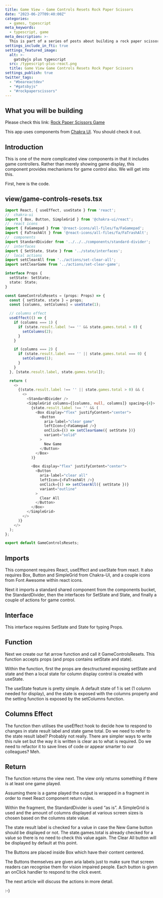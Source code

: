 ```yaml
---
title: Game View - Game Controls Resets Rock Paper Scissors
date: "2023-06-27T09:40:00Z"
categories:
  - games, typescript
meta_keywords:
  - typescript, game
meta_description: >-
  This is part of a series of posts about building a rock paper scissors game in gatsbyjs.
settings_include_in_fti: true
settings_featured_image:
  alt: >-
    gatsbyjs plus typescript
  src: /typescript-plus-react.png
  title: Game View Game Controls Resets Rock Paper Scissors
settings_publish: true
twitter_tags:
  - "#beareactdev"
  - "#gatsbyjs"
  - "#rockpaperscissors"
---
```


## What you will be building

Please check this link: <a href="https://beareact.dev/games/rock-paper-scissors/" target="_blank">Rock Paper Scissors Game</a>

This app uses components from <a href="https://chakra-ui.com/" rel="noopener" target="_blank">Chakra UI</a>. You should check it out.

## Introduction

This is one of the more complicated view components in that it includes game controllers. Rather than merely showing game display, this component provides mechanisms for game control also. We will get into this.

First, here is the code.

## view/game-controls-resets.tsx

```typescript
import React, { useEffect, useState } from 'react';
//  chakra-ui
import { Box, Button, SimpleGrid } from '@chakra-ui/react';
//  react icons
import { FaGamepad } from '@react-icons/all-files/fa/FaGamepad';
import { FaTrashAlt } from '@react-icons/all-files/fa/FaTrashAlt';
//  components
import StandardDivider from '../../../components/standard-divider';
//  interfaces
import { SetState, State } from '../state/interfaces';
//  local actions
import setClearAll from '../actions/set-clear-all';
import setClearGame from '../actions/set-clear-game';

interface Props {
  setState: SetState;
  state: State;
}

const GameControlsResets = (props: Props) => {
  const { setState, state } = props;
  const [columns, setColumns] = useState(1);

  // columns effect
  useEffect(() => {
    if (columns === 1) {
      if (state.result.label !== '' && state.games.total > 0) {
        setColumns(2);
      }
    }

    if (columns === 2) {
      if (state.result.label === '' || state.games.total === 0) {
        setColumns(1);
      }
    }
  }, [state.result.label, state.games.total]);

  return (
    <>
      {(state.result.label !== '' || state.games.total > 0) && (
        <>
          <StandardDivider />
          <SimpleGrid columns={[columns, null, columns]} spacing={4}>
            {state.result.label !== '' && (
              <Box display="flex" justifyContent="center">
                <Button
                  aria-label="clear game"
                  leftIcon={<FaGamepad />}
                  onClick={() => setClearGame({ setState })}
                  variant="solid"
                >
                  New Game
                </Button>
              </Box>
            )}

            <Box display="flex" justifyContent="center">
              <Button
                aria-label="clear all"
                leftIcon={<FaTrashAlt />}
                onClick={() => setClearAll({ setState })}
                variant="outline"
              >
                Clear All
              </Button>
            </Box>
          </SimpleGrid>
        </>
      )}
    </>
  );
};

export default GameControlsResets;
```

## Imports

This component requires React, useEffect and useState from react. It also requires Box, Button and SimpleGrid from Chakra-UI, and a couple icons from Font Awesome within react icons.

Next it imports a standard shared component from the components bucket, the StandardDivider, then the interfaces for SetState and State, and finally a couple of actions for game control.

## Interface

This interface requires SetState and State for typing Props.

## Function

Next we create our fat arrow function and call it GameControlsResets. This function accepts props (and props contains setState and state).

Within the function, first the props are desctructured exposing setState and state and then a local state for column display control is created with useState.

The useState feature is pretty simple. A default state of 1 is set (1 column needed for display), and the state is exposed with the columns property and the setting function is exposed by the setColumns function.

## Columns Effect

The function then utilises the useEffect hook to decide how to respond to changes in state result label and state game total. Do we need to refer to the state result label? Probably not really. There are simpler ways to write this rule set but the way it is written is clear as to what is required. Do we need to refactor it to save lines of code or appear smarter to our colleagues? Meh.

## Return

The function returns the view next. The view only returns something if there is at least one game played.

Assuming there is a game played the output is wrapped in a fragment in order to meet React component return rules.

Within the fragment, the StandardDivider is used “as is”. A SimpleGrid is used and the amount of columns displayed at various screen sizes is chosen based on the columns state value.

The state result label is checked for a value in case the New Game button should be displayed or not. The state.games.total is already checked for a value so there is no need to check this value again. The Clear All button will be displayed by default at this point.

The Buttons are placed inside Box which have their content centered.

The Buttons themselves are given aria labels just to make sure that screen readers can recognise them for vision impaired people. Each button is given an onClick handler to respond to the click event.

The next article will discuss the actions in more detail.

:-)
